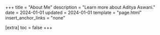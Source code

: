 +++
title = "About Me"
description = "Learn more about Aditya Aswani."
date = 2024-01-01
updated = 2024-01-01
template = "page.html"
insert_anchor_links = "none"

[extra]
toc = false
+++